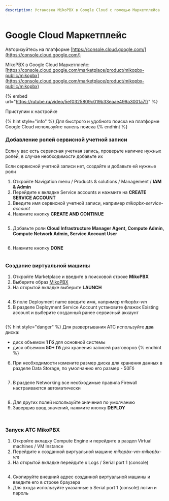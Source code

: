 ```yaml
---
description: Установка MikoPBX в Google Cloud с помощью Маркетплейса
---
```


# Google Cloud Маркетплейс

Авторизуйтесь на платформе [https://console.cloud.google.com/](https://console.cloud.google.com/)

MikoPBX в Google Cloud Маркетплейс: [https://console.cloud.google.com/marketplace/product/mikopbx-public/mikopbx](https://console.cloud.google.com/marketplace/product/mikopbx-public/mikopbx)

{% embed url="https://rutube.ru/video/5ef0325809c019b33eaae499a3001a7f/" %}

Приступим к настройке

{% hint style="info" %}
Для быстрого и удобного поиска на платформе Google Cloud используйте панель поиска
{% endhint %}

### **Добавление** ролей с**ервисной** учетной записи

Если у вас есть сервисная учетная запись, проверьте наличие нужных ролей, в случае необходимости добавьте их

Если сервисной учетной записи нет, создайте и добавьте ей нужные роли

1. Откройте Navigation menu / Products & solutions / Management / **IAM & Admin**
2. Перейдите к вкладке Service accounts и нажмите на **CREATE SERVICE ACCOUNT**
3. Введите имя сервисной учетной записи, например _mikopbx-service-account_
4. Нажмите кнопку **CREATE AND CONTINUE**

<figure><img src="../../../.gitbook/assets/MikoPBXGoogleCloudInstallation_1 (1).png" alt=""><figcaption></figcaption></figure>

5. Добавьте роли **Cloud Infrastructure Manager Agent, Compute Admin, Compute Network Admin, Service Account User**

<figure><img src="../../../.gitbook/assets/MikoPBXGoogleCloudInstallation_2 (1).png" alt=""><figcaption></figcaption></figure>

6. Нажмите кнопку **DONE**

<figure><img src="../../../.gitbook/assets/MikoPBXGoogleCloudInstallation_4 (1).png" alt=""><figcaption></figcaption></figure>

### **Создание виртуальной машины**

1. Откройте Marketplace и введите в поисковой строке **MikoPBX**
2. Выберите образ [MikoPBX](https://console.cloud.google.com/marketplace/product/mikopbx-public/mikopbx)
3. На открытой вкладке выберите **LAUNCH**

<figure><img src="../../../.gitbook/assets/MikoPBXGoogleCloudInstallation_5 (1).png" alt=""><figcaption></figcaption></figure>

4. В поле Deployment name введите имя, например _mikopbx-vm_
5. В разделе Deployment Service Account установите флажок Existing account и выберите созданный ранее сервисный аккаунт

<figure><img src="../../../.gitbook/assets/MikoPBXGoogleCloudInstallation_7 (2).png" alt=""><figcaption></figcaption></figure>

{% hint style="danger" %}
Для развертывания АТС используйте **два** диска:

* диск объемом **1 Гб** для основной системы
* диск объемом **50+ Гб** для хранения записей разговоров
{% endhint %}

6. При необходимости измените размер диска для хранения данных в разделе Data Storage, по умолчанию его размер - 50Гб

<figure><img src="../../../.gitbook/assets/MikoPBXGoogleCloudInstallation_8 (1).png" alt=""><figcaption></figcaption></figure>

7. В разделе Networking все необходимые правила Firewall настраиваются автоматически

<figure><img src="../../../.gitbook/assets/MikoPBXGoogleCloudInstallation_15 (1).png" alt=""><figcaption></figcaption></figure>

8. Для других полей используйте значения по умолчанию
9. Завершив ввод значений, нажмите кнопку **DEPLOY**

<figure><img src="../../../.gitbook/assets/MikoPBXGoogleCloudInstallation_9 (1).png" alt=""><figcaption></figcaption></figure>

<figure><img src="../../../.gitbook/assets/MikoPBXGoogleCloudInstallation_10 (2).png" alt=""><figcaption></figcaption></figure>

### **Запуск АТС MikoPBX**

1. Откройте вкладку Compute Engine и перейдите в раздел Virtual machines / VM Instance
2. Перейдите к созданной виртуальной машине _mikopbx-vm-mikopbx-vm_
3. На открытой вкладке перейдите к Logs / Serial port 1 (console)

<figure><img src="../../../.gitbook/assets/MikoPBXGoogleCloudInstallation_12 (2).png" alt=""><figcaption></figcaption></figure>

4. Скопируйте внешний адрес созданной виртуальной машины и введите его в строке браузера
5. Для входа используйте указанные в Serial port 1 (console) логин и пароль

<figure><img src="../../../.gitbook/assets/MikoPBXGoogleCloudInstallation_13 (2).png" alt=""><figcaption></figcaption></figure>
